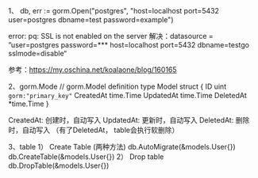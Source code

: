 1、	db, err := gorm.Open("postgres", "host=localhost port=5432 user=postgres dbname=test password=example")

error: pq: SSL is not enabled on the server
解决：datasource = ”user=postgres password=*** host=localhost port=5432 dbname=testgo sslmode=disable“

参考：https://my.oschina.net/koalaone/blog/160165

2、gorm.Mode
// gorm.Model definition
type Model struct {
  ID        uint `gorm:"primary_key"`
  CreatedAt time.Time
  UpdatedAt time.Time
  DeletedAt *time.Time
}

CreatedAt: 创建时，自动写入
UpdatedAt: 更新时，自动写入
DeletedAt: 删除时，自动写入 （有了DeletedAt， table会执行软删除）

3、table
  1） Create Table (两种方法)
    db.AutoMigrate(&models.User{})
    db.CreateTable(&models.User{})
  2） Drop table
    db.DropTable(&models.User{})
